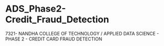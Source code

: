 # ADS_Phase2-Credit_Fraud_Detection
7321- NANDHA COLLEGE OF TECHNOLOGY / APPLIED DATA SCIENCE - PHASE 2 - CREDIT CARD FRAUD DETECTION
